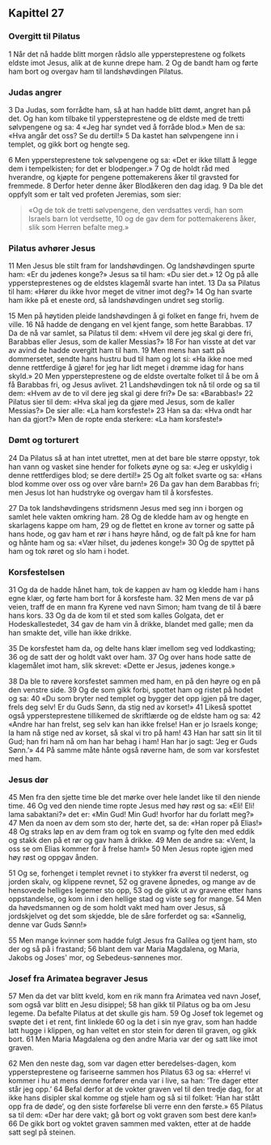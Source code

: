 ## Kapittel 27

### Overgitt til Pilatus

1 Når det nå hadde blitt morgen rådslo alle yppersteprestene og folkets eldste imot Jesus, alik at de kunne drepe ham.
2 Og de bandt ham og førte ham bort og overgav ham til landshøvdingen Pilatus.

### Judas angrer

3 Da Judas, som forrådte ham, så at han hadde blitt dømt, angret han på det. Og han kom tilbake til yppersteprestene og de eldste med de tretti sølvpengene og sa:
4 «Jeg har syndet ved å forråde blod.» Men de sa: «Hva angår det oss? Se du dertil!»
5 Da kastet han sølvpengene inn i templet, og gikk bort og hengte seg.

6 Men yppersteprestene tok sølvpengene og sa: «Det er ikke tillatt å legge dem i tempelkisten; for det er blodpenger.»
7 Og de holdt råd med hverandre, og kjøpte for pengene pottemakerens åker til gravsted for fremmede.
8 Derfor heter denne åker Blodåkeren den dag idag.
9 Da ble det oppfylt som er talt ved profeten Jeremias, som sier: 

> «Og de tok de tretti sølvpengene, 
> den verdsattes verdi, han som Israels barn lot verdsette,
> 10 og de gav dem for pottemakerens åker, slik som Herren befalte meg.»

### Pilatus avhører Jesus

11 Men Jesus ble stilt fram for landshøvdingen. Og landshøvdingen spurte ham: «Er du jødenes konge?» Jesus sa til ham: «Du sier det.»
12 Og på alle yppersteprestenes og de eldstes klagemål svarte han intet.
13 Da sa Pilatus til ham: «Hører du ikke hvor meget de vitner imot deg?»
14 Og han svarte ham ikke på et eneste ord, så landshøvdingen undret seg storlig.

15 Men på høytiden pleide landshøvdingen å gi folket en fange fri, hvem de ville.
16 Nå hadde de dengang en vel kjent fange, som hette Barabbas.
17 Da de nå var samlet, sa Pilatus til dem: «Hvem vil dere jeg skal gi dere fri, Barabbas eller Jesus, som de kaller Messias?»
18 For han visste at det var av avind de hadde overgitt ham til ham.
19 Men mens han satt på dommersetet, sendte hans hustru bud til ham og lot si: «Ha ikke noe med denne rettferdige å gjøre! for jeg har lidt meget i drømme idag for hans skyld.»
20 Men yppersteprestene og de eldste overtalte folket til å be om å få Barabbas fri, og Jesus avlivet.
21 Landshøvdingen tok nå til orde og sa til dem: «Hvem av de to vil dere jeg skal gi dere fri?» De sa: «Barabbas!»
22 Pilatus sier til dem: «Hva skal jeg da gjøre med Jesus, som de kaller Messias?» De sier alle: «La ham korsfeste!»
23 Han sa da: «Hva ondt har han da gjort?» Men de ropte enda sterkere: «La ham korsfeste!»

### Dømt og torturert

24 Da Pilatus så at han intet utrettet, men at det bare ble større oppstyr, tok han vann og vasket sine hender for folkets øyne og sa: «Jeg er uskyldig i denne rettferdiges blod; se dere dertil!»
25 Og alt folket svarte og sa: «Hans blod komme over oss og over våre barn!»
26 Da gav han dem Barabbas fri; men Jesus lot han hudstryke og overgav ham til å korsfestes.

27 Da tok landshøvdingens stridsmenn Jesus med seg inn i borgen og samlet hele vakten omkring ham.
28 Og de kledde ham av og hengte en skarlagens kappe om ham,
29 og de flettet en krone av torner og satte på hans hode, og gav ham et rør i hans høyre hånd, og de falt på kne for ham og hånte ham og sa: «Vær hilset, du jødenes konge!»
30 Og de spyttet på ham og tok røret og slo ham i hodet.

### Korsfestelsen

31 Og da de hadde hånet ham, tok de kappen av ham og kledde ham i hans egne klær, og førte ham bort for å korsfeste ham.
32 Men mens de var på veien, traff de en mann fra Kyrene ved navn Simon; ham tvang de til å bære hans kors.
33 Og da de kom til et sted som kalles Golgata, det er Hodeskallestedet,
34 gav de ham vin å drikke, blandet med galle; men da han smakte det, ville han ikke drikke.

35 De korsfestet ham da, og delte hans klær imellom seg ved loddkasting;
36 og de satt der og holdt vakt over ham.
37 Og over hans hode satte de klagemålet imot ham, slik skrevet: «Dette er Jesus, jødenes konge.»

38 Da ble to røvere korsfestet sammen med ham, en på den høyre og en på den venstre side.
39 Og de som gikk forbi, spottet ham og ristet på hodet og sa:
40 «Du som bryter ned templet og bygger det opp igjen på tre dager, frels deg selv! Er du Guds Sønn, da stig ned av korset!»
41 Likeså spottet også yppersteprestene tillikemed de skriftlærde og de eldste ham og sa:
42 «Andre har han frelst, seg selv kan han ikke frelse! Han er jo Israels konge; la ham nå stige ned av korset, så skal vi tro på ham!
43 Han har satt sin lit til Gud; han fri ham nå om han har behag i ham! Han har jo sagt: ‘Jeg er Guds Sønn.’»
44 På samme måte hånte også røverne ham, de som var korsfestet med ham.

### Jesus dør

45 Men fra den sjette time ble det mørke over hele landet like til den niende time.
46 Og ved den niende time ropte Jesus med høy røst og sa: «Eli! Eli! lama sabaktani?» det er: «Min Gud! Min Gud! hvorfor har du forlatt meg?»
47 Men da noen av dem som sto der, hørte det, sa de: «Han roper på Elias!»
48 Og straks løp en av dem fram og tok en svamp og fylte den med eddik og stakk den på et rør og gav ham å drikke.
49 Men de andre sa: «Vent, la oss se om Elias kommer for å frelse ham!»
50 Men Jesus ropte igjen med høy røst og oppgav ånden.

51 Og se, forhenget i templet revnet i to stykker fra øverst til nederst, og jorden skalv, og klippene revnet,
52 og gravene åpnedes, og mange av de hensovede helliges legemer sto opp,
53 og de gikk ut av gravene etter hans oppstandelse, og kom inn i den hellige stad og viste seg for mange.
54 Men da høvedsmannen og de som holdt vakt med ham over Jesus, så jordskjelvet og det som skjedde, ble de såre forferdet og sa: «Sannelig, denne var Guds Sønn!»

55 Men mange kvinner som hadde fulgt Jesus fra Galilea og tjent ham, sto der og så på i frastand;
56 blant dem var Maria Magdalena, og Maria, Jakobs og Joses' mor, og Sebedeus-sønnenes mor.

### Josef fra Arimatea begraver Jesus

57 Men da det var blitt kveld, kom en rik mann fra Arimatea ved navn Josef, som også var blitt en Jesu disippel;
58 han gikk til Pilatus og ba om Jesu legeme. Da befalte Pilatus at det skulle gis ham.
59 Og Josef tok legemet og svøpte det i et rent, fint linklede
60 og la det i sin nye grav, som han hadde latt hugge i klippen, og han veltet en stor stein for døren til graven, og gikk bort.
61 Men Maria Magdalena og den andre Maria var der og satt like imot graven.

62 Men den neste dag, som var dagen etter beredelses-dagen, kom yppersteprestene og fariseerne sammen hos Pilatus
63 og sa: «Herre! vi kommer i hu at mens denne forfører enda var i live, sa han: ‘Tre dager etter står jeg opp.’
64 Befal derfor at de vokter graven vel til den tredje dag, for at ikke hans disipler skal komme og stjele ham og så si til folket: ‘Han har stått opp fra de døde’, og den siste forførelse bli verre enn den første.»
65 Pilatus sa til dem: «Der har dere vakt; gå bort og vokt graven som best dere kan!»
66 De gikk bort og voktet graven sammen med vakten, etter at de hadde satt segl på steinen.
